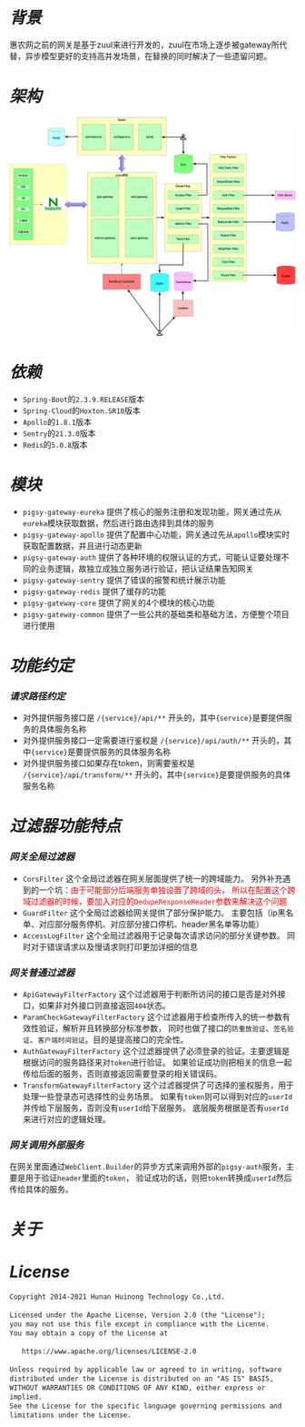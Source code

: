 # *背景*
惠农网之前的网关是基于zuul来进行开发的，zuul在市场上逐步被gateway所代替，异步模型更好的支持高并发场景，在替换的同时解决了一些遗留问题。

# *架构*
![avatar](./docs/架构图.png)

# *依赖*

- `Spring-Boot`的`2.3.9.RELEASE`版本
- `Spring-Cloud`的`Hoxton.SR10`版本
- `Apollo`的`1.8.1`版本
- `Sentry`的`21.3.0`版本
- `Redis`的`5.0.8`版本

# *模块*

- `pigsy-gateway-eureka` 提供了核心的服务注册和发现功能，网关通过先从`eureka`模块获取数据，然后进行路由选择到具体的服务
- `pigsy-gateway-apollo` 提供了配置中心功能，网关通过先从`apollo`模块实时获取配置数据，并且进行动态更新
- `pigsy-gateway-auth` 提供了各种环境的权限认证的方式，可能认证要处理不同的业务逻辑，故独立成独立服务进行验证，把认证结果告知网关
- `pigsy-gateway-sentry` 提供了错误的报警和统计展示功能
- `pigsy-gateway-redis` 提供了缓存的功能
- `pigsy-gateway-core` 提供了网关的4个模块的核心功能
- `pigsy-gateway-common` 提供了一些公共的基础类和基础方法，方便整个项目进行使用


# *功能约定*

### *请求路径约定*

- 对外提供服务接口是 `/{service}/api/**` 开头的，其中`{service}`是要提供服务的具体服务名称
- 对外提供服务接口一定需要进行鉴权是 `/{service}/api/auth/**` 开头的，其中`{service}`是要提供服务的具体服务名称
- 对外提供服务接口如果存在token，则需要鉴权是 `/{service}/api/transform/**` 开头的，其中`{service}`是要提供服务的具体服务名称



# *过滤器功能特点*

### *网关全局过滤器*

- `CorsFilter` 这个全局过滤器在网关层面提供了统一的跨域能力。
  另外补充遇到的一个坑：<font color=red>由于可能部分后端服务单独设置了跨域的头，
  所以在配置这个跨域过滤器的时候，要加入对应的`DedupeResponseHeader`参数来解决这个问题</font>
- `GuardFilter` 这个全局过滤器给网关提供了部分保护能力。
  主要包括（ip黑名单、对应部分服务停机、对应部分接口停机、header黑名单等功能）
- `AccessLogFilter` 这个全局过滤器用于记录每次请求访问的部分关键参数。
  同时对于错误请求以及慢请求则打印更加详细的信息

### *网关普通过滤器*

- `ApiGatewayFilterFactory` 这个过滤器用于判断所访问的接口是否是对外接口，如果非对外接口则直接返回`404`状态。
- `ParamCheckGatewayFilterFactory` 这个过滤器用于检查所传入的统一参数有效性验证，解析并且转换部分标准参数，
  同时也做了接口的`防重放验证`、`签名验证`、`客户端时间验证`。目的是提高接口的完全性。
- `AuthGatewayFilterFactory` 这个过滤器提供了必须登录的验证。主要逻辑是根据访问的服务路径来对`token`进行验证。
  如果验证成功则把相关的信息一起传给后面的服务，否则直接返回需要登录的相关错误码。
- `TransformGatewayFilterFactory` 这个过滤器提供了可选择的鉴权服务，用于处理一些登录态可选择性的业务场景。
  如果有`token`则可以得到对应的`userId`并传给下层服务，否则没有`userId`给下层服务。 底层服务根据是否有`userId`来进行对应的逻辑处理。

  
### *网关调用外部服务*

在网关里面通过`WebClient.Builder`的异步方式来调用外部的`pigsy-auth`服务，主要是用于验证`header`里面的`token`，
验证成功的话，则把`token`转换成`userId`然后传给具体的服务。


# *关于*

# *License*

```
Copyright 2014-2021 Hunan Huinong Technology Co.,Ltd.

Licensed under the Apache License, Version 2.0 (the "License");
you may not use this file except in compliance with the License.
You may obtain a copy of the License at

   https://www.apache.org/licenses/LICENSE-2.0

Unless required by applicable law or agreed to in writing, software
distributed under the License is distributed on an "AS IS" BASIS,
WITHOUT WARRANTIES OR CONDITIONS OF ANY KIND, either express or implied.
See the License for the specific language governing permissions and
limitations under the License.
```
